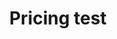 ---
title: Pricing test
heading: Find the perfect plan for your business
description: All plans include our award winning sales optimization solution to track your sales in real time.
permalink: /pricing.html
layout: pricing
pricing_table:
  - name: Basic
    color: "#8e8e8e"
    features:
      - text: $25 per month
        highlight: true
      - text: Up to 5 users
        highlight: false
      - text: Basic lead scoring
        highlight: false
      - text: CRM
        highlight: false
      - text: Basic reporting
        highlight: false
      - text: Sales map
        highlight: false
    call_to_action:
      link: http://mysite.com?plan=basic
      text: Get started
  - name: Pro
    color: "#4a4a4a"
    features:
      - text: $99 per month
        highlight: true
      - text: Everything in Basic
        highlight: false
      - text: Up to 25 users
        highlight: false
      - text: Advanced lead scoring
        highlight: false
      - text: Pipeline management
        highlight: false
      - text: Advanced reporting
        highlight: false
    call_to_action:
      link: http://mysite.com?plan=pro
      text: Get started
  - name: Professional
    color: "#000000"
    features:
      - text: $299 per month
        highlight: true
      - text: Everything in Basic and Pro
        highlight: false
      - text: Up to 100 users
        highlight: false
      - text: Campaign builder
        highlight: false
      - text: Machine learning
        highlight: false
      - text: Calendar
        highlight: false
    call_to_action:
      link: http://mysite.com?plan=professional
      text: Get started
faq:
  - question: What types of payment do you accept?
    answer: Credit cards including MasterCard, Visa or American Express.
  - question: Can I change my plan at a later time?
    answer: Yes, you can upgrade and downgrade your plan at anytime.
  - question: Do you offer pricing for nonprofit organizations?
    answer: Yes, send us a message and we'll set you up on our nonprofit pricing.
  - question: Questions?
    answer: Contact us for any further questions at <a href="#">john@business.com</a>.
---